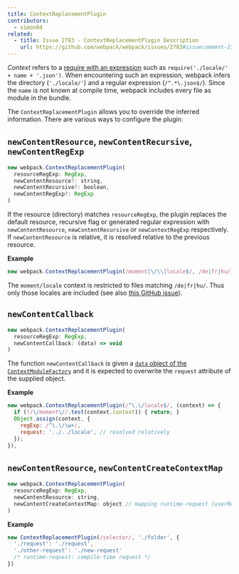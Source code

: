 ```yaml
---
title: ContextReplacementPlugin
contributors:
  - simon04
related:
  - title: Issue 2783 - ContextReplacementPlugin Description
    url: https://github.com/webpack/webpack/issues/2783#issuecomment-234137265
---
```


*Context* refers to a [require with an expression](/guides/dependency-management/#require-with-expression) such as `require('./locale/' + name + '.json')`. When encountering such an expression, webpack infers the directory (`'./locale/'`) and a regular expression (`/^.*\.json$/`). Since the `name` is not known at compile time, webpack includes every file as module in the bundle.

The `ContextReplacementPlugin` allows you to override the inferred information. There are various ways to configure the plugin:


## `newContentResource`, `newContentRecursive`, `newContentRegExp`

```javascript
new webpack.ContextReplacementPlugin(
  resourceRegExp: RegExp,
  newContentResource?: string,
  newContentRecursive?: boolean,
  newContentRegExp?: RegExp
)
```

If the resource (directory) matches `resourceRegExp`, the plugin replaces the default resource, recursive flag or generated regular expression with `newContentResource`, `newContentRecursive` or `newContextRegExp` respectively. If `newContentResource` is relative, it is resolved relative to the previous resource.

**Example**

```javascript
new webpack.ContextReplacementPlugin(/moment[\/\\]locale$/, /de|fr|hu/)
```

The `moment/locale` context is restricted to files matching `/de|fr|hu/`. Thus only those locales are included (see also [this GitHub issue](https://github.com/moment/moment/issues/2373)).


## `newContentCallback`

```javascript
new webpack.ContextReplacementPlugin(
  resourceRegExp: RegExp,
  newContentCallback: (data) => void
)
```

The function `newContentCallback` is given a [`data` object of the `ContextModuleFactory`](/api/plugins/module-factories/) and it is expected to overwrite the `request` attribute of the supplied object.

**Example**

```javascript
new webpack.ContextReplacementPlugin(/^\.\/locale$/, (context) => {
  if (!/\/moment\//.test(context.context)) { return; }
  Object.assign(context, {
    regExp: /^\.\/\w+/,
    request: '../../locale', // resolved relatively
  });
}),
```


## `newContentResource`, `newContentCreateContextMap`

```javascript
new webpack.ContextReplacementPlugin(
  resourceRegExp: RegExp,
  newContentResource: string,
  newContentCreateContextMap: object // mapping runtime-request (userRequest) to compile-time-request (request)
)
```

**Example**

```javascript
new ContextReplacementPlugin(/selector/, './folder', {
  './request': './request',
  './other-request': './new-request'
  /* runtime-request: compile-time request */
})
```
